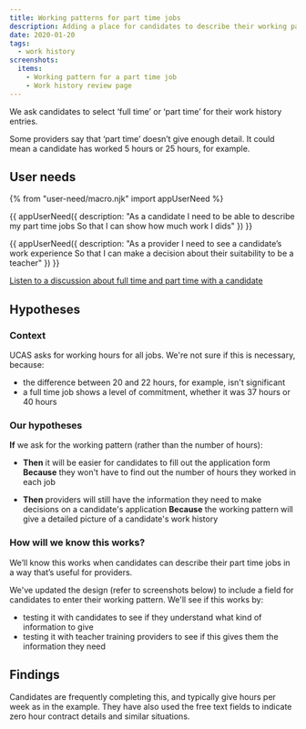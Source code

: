 ```yaml
---
title: Working patterns for part time jobs
description: Adding a place for candidates to describe their working pattern.
date: 2020-01-20
tags:
  - work history
screenshots:
  items:
    - Working pattern for a part time job
    - Work history review page
---
```


We ask candidates to select ‘full time’ or ‘part time’ for their work history entries.

Some providers say that ‘part time’ doesn’t give enough detail. It could mean a candidate has worked 5 hours or 25 hours, for example.

## User needs

{% from "user-need/macro.njk" import appUserNeed %}

{{ appUserNeed({
  description: "As a candidate
I need to be able to describe my part time jobs
So that I can show how much work I dids"
}) }}

{{ appUserNeed({
  description: "As a provider
I need to see a candidate’s work experience
So that I can make a decision about their suitability to be a teacher"
}) }}

[Listen to a discussion about full time and part time with a candidate](https://lookback.io/watch/cxYdKBYN9TK7cmxHF?t=23m15.35s)

## Hypotheses

### Context

UCAS asks for working hours for all jobs. We're not sure if this is necessary, because:

- the difference between 20 and 22 hours, for example, isn't significant
- a full time job shows a level of commitment, whether it was 37 hours or 40 hours

### Our hypotheses

**If** we ask for the working pattern (rather than the number of hours):

- **Then** it will be easier for candidates to fill out the application form
**Because** they won't have to find out the number of hours they worked in each job

- **Then** providers will still have the information they need to make decisions on a candidate's application
**Because** the working pattern will give a detailed picture of a candidate's work history

### How will we know this works?

We’ll know this works when candidates can describe their part time jobs in a way that’s useful for providers.

We've updated the design (refer to screenshots below) to include a field for candidates to enter their working pattern. We'll see if this works by:

- testing it with candidates to see if they understand what kind of information to give
- testing it with teacher training providers to see if this gives them the information they need

## Findings

Candidates are frequently completing this, and typically give hours per week as in the example. They have also used the free text fields to indicate zero hour contract details and similar situations.
